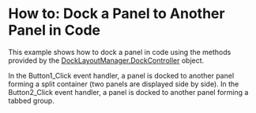 # How to: Dock a Panel to Another Panel in Code


<p>This example shows how to dock a panel in code using the methods provided by the <a href="https://documentation.devexpress.com/#WPF/DevExpressXpfDockingDockLayoutManager_DockControllertopic">DockLayoutManager.DockController</a> object.</p>
<p>In the Button1_Click event handler, a panel is docked to another panel forming a split container (two panels are displayed side by side). In the Button2_Click event handler, a panel is docked to another panel forming a tabbed group.</p>

<br/>


